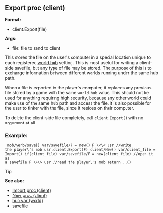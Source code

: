 ## Export proc (client)

<!-- -->
**Format:**
+   client.Export(file)
<!-- -->
**Args:**
+   file: file to send to client


This stores the file on the user\'s computer in a special
location unique to each registered [world.hub](/ref/world/var/hub.md) setting.
This is most useful for writing a client-side savefile, but any type of
file may be stored. The purpose of this is to exchange information
between different worlds running under the same hub path. 

When
a file is exported to the player\'s computer, it replaces any previous
file stored by a game with the same `world.hub` value. This should not
be used for anything requiring high security, because any other world
could make use of the same hub path and access the file. It is also
possible for the user to tinker with the file, since it resides on their
computer. 

To delete the client-side file completely, call
`client.Export()` with no argument at all.
### Example:

``` dm
 mob/verb/save() var/savefile/F = new() F \<\< usr //write
the player\'s mob usr.client.Export(F) client/New() var/client_file =
Import() if(client_file) var/savefile/F = new(client_file) //open it as
a savefile F \>\> usr //read the player\'s mob return ..() 
```


> [!TIP] 
> **See also:**
> +   [Import proc (client)](/ref/client/proc/Import.md) 
> +   [New proc (client)](/ref/client/proc/New.md) 
> +   [hub var (world)](/ref/world/var/hub.md) 
> +   [savefile](/ref/savefile.md) 